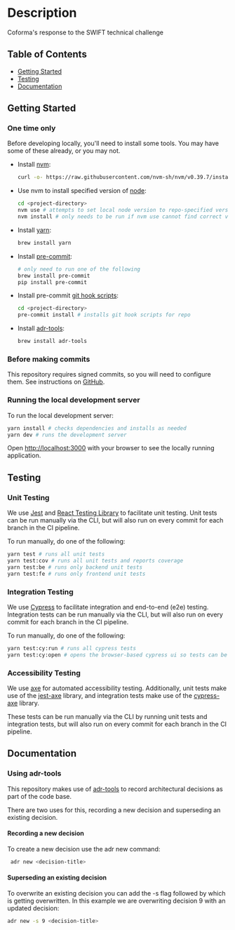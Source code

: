 # Description

Coforma's response to the SWIFT technical challenge

## Table of Contents

- [Getting Started](#getting-started)
- [Testing](#testing)
- [Documentation](#documentation)

## Getting Started

### One time only

Before developing locally, you'll need to install some tools. You may have some of these already, or you may not.

- Install [nvm](https://github.com/nvm-sh/nvm):

  ```bash
  curl -o- https://raw.githubusercontent.com/nvm-sh/nvm/v0.39.7/install.sh | bash
  ```

- Use nvm to install specified version of [node](https://nodejs.org/en):
  ```bash
  cd <project-directory>
  nvm use # attempts to set local node version to repo-specified version
  nvm install # only needs to be run if nvm use cannot find correct version
  ```
- Install [yarn](https://classic.yarnpkg.com/en/docs/install):

  ```bash
  brew install yarn
  ```

- Install [pre-commit](https://pre-commit.com/#install):

  ```bash
  # only need to run one of the following
  brew install pre-commit
  pip install pre-commit
  ```

- Install pre-commit [git hook scripts](https://pre-commit.com/#3-install-the-git-hook-scripts):

  ```bash
  cd <project-directory>
  pre-commit install # installs git hook scripts for repo
  ```

- Install [adr-tools](https://github.com/npryce/adr-tools/tree/master):

  ```bash
  brew install adr-tools
  ```

### Before making commits

This repository requires signed commits, so you will need to configure them. See instructions on [GitHub](https://docs.github.com/en/authentication/managing-commit-signature-verification/signing-commits).

### Running the local development server

To run the local development server:

```bash
yarn install # checks dependencies and installs as needed
yarn dev # runs the development server
```

Open [http://localhost:3000](http://localhost:3000) with your browser to see the locally running application.

## Testing

### Unit Testing

We use [Jest](https://jestjs.io/) and [React Testing Library](https://testing-library.com/docs/react-testing-library/intro/) to facilitate unit testing. Unit tests can be run manually via the CLI, but will also run on every commit for each branch in the CI pipeline.

To run manually, do one of the following:

```bash
yarn test # runs all unit tests
yarn test:cov # runs all unit tests and reports coverage
yarn test:be # runs only backend unit tests
yarn test:fe # runs only frontend unit tests
```

### Integration Testing

We use [Cypress](https://www.cypress.io/) to facilitate integration and end-to-end (e2e) testing. Integration tests can be run manually via the CLI, but will also run on every commit for each branch in the CI pipeline.

To run manually, do one of the following:

```bash
yarn test:cy:run # runs all cypress tests
yarn test:cy:open # opens the browser-based cypress ui so tests can be individually selected and run
```

### Accessibility Testing

We use [axe](https://www.deque.com/axe/) for automated accessibility testing. Additionally, unit tests make use of the  [jest-axe](https://github.com/nickcolley/jest-axe) library, and integration tests make use of the [cypress-axe](https://github.com/component-driven/cypress-axe) library.

These tests can be run manually via the CLI by running unit tests and integration tests, but will also run on every commit for each branch in the CI pipeline.

## Documentation

### Using adr-tools

This repository makes use of [adr-tools](https://github.com/npryce/adr-tools/tree/master) to record architectural decisions as part of the code base.

There are two uses for this, recording a new decision and superseding an existing decision.

#### Recording a new decision

To create a new decision use the adr new command:

```bash
 adr new <decision-title>
```

#### Superseding an existing decision

To overwrite an existing decision you can add the -s flag followed by which is getting overwritten. In this example we are overwriting decision 9 with an updated decision:

```bash
adr new -s 9 <decision-title>
```
